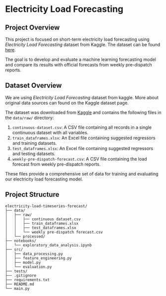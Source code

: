 # Electricity Load Forecasting

## Project Overview

This project is focused on short-term electricity load forecasting using _Electricity Load Forecasting_ dataset from Kaggle. The dataset can be found [here](https://www.kaggle.com/datasets/shenba/time-series-datasets/data).

The goal is to develop and evaluate a machine learning forecasting model and compare its results with official forecasts from weekly pre-dispatch reports.

## Dataset Overview

We are using _Electricity Load Forecasting_ dataset from kaggle. More about original data sources can found on the Kaggle dataset page.

The dataset was downloaded from [Kaggle](https://www.kaggle.com/datasets/saurabhshahane/electricity-load-forecasting/data) and contains the following files in the `data/raw/` directory:

1. `continuous-dataset.csv`: A CSV file containing all records in a single continuous dataset with all variables.
2. `train_dataframes.xlsx`: An Excel file containing suggested regressors and training datasets.
3. `test_dataframes.xlsx`: An Excel file containing suggested regressors and testing datasets.
4. `weekly-pre-dispatch-forecast.csv`: A CSV file containing the load forecast from weekly pre-dispatch reports.

These files provide a comprehensive set of data for training and evaluating our electricity load forecasting model.

## Project Structure

```
electricity-load-timeseries-forecast/
├── data/
│   ├── raw/
│   │   ├── continuous dataset.csv
│   │   ├── train_dataframes.xlsx
│   │   ├── test_dataframes.xlsx
│   │   └── weekly pre-dispatch forecast.csv
│   └── processed/
├── notebooks/
│   └── exploratory_data_analysis.ipynb
├── src/
│   ├── data_processing.py
│   ├── feature_engineering.py
│   ├── model.py
│   └── evaluation.py
├── tests/
├── .gitignore
├── requirements.txt
├── README.md
└── main.py
```

